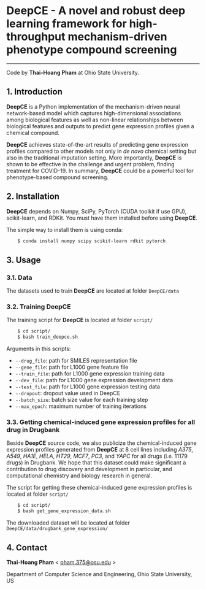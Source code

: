 # DeepCE - A novel and robust deep learning framework for high-throughput mechanism-driven phenotype compound screening
-----------------------------------------------------------------
Code by **Thai-Hoang Pham** at Ohio State University.

## 1. Introduction
**DeepCE** is a Python implementation of the mechanism-driven neural network-based model which captures 
high-dimensional associations among biological features as well as non-linear relationships between biological features 
and outputs to predict gene expression profiles given a chemical compound.

**DeepCE** achieves state-of-the-art results of predicting gene expression profiles compared to other models not only 
in *de novo* chemical setting but also in the traditional imputation setting. More importantly, **DeepCE** is shown to be 
effective in the challenge and urgent problem, finding treatment for COVID-19. In summary, **DeepCE** could be a powerful 
tool for phenotype-based compound screening. 

## 2. Installation

**DeepCE** depends on Numpy, SciPy, PyTorch (CUDA toolkit if use GPU), scikit-learn, and RDKit. 
You must have them installed before using **DeepCE**.

The simple way to install them is using conda:

```sh
	$ conda install numpy scipy scikit-learn rdkit pytorch
```
## 3. Usage

### 3.1. Data

The datasets used to train **DeepCE** are located at folder ``DeepCE/data``

### 3.2. Training DeepCE

The training script for **DeepCE** is located at folder ``script/``

```sh
    $ cd script/
    $ bash train_deepce.sh
```

Arguments in this scripts:

* ``--drug_file``:       path for SMILES representation file
* ``--gene_file``:         path for L1000 gene feature file
* ``--train_file``:        path for L1000 gene expression training data
* ``--dev_file``:        path for L1000 gene expression development data
* ``--test_file``:      path for L1000 gene expression testing data
* ``--dropout``: dropout value used in DeepCE
* ``--batch_size``:       batch size value for each training step
* ``--max_epoch``:     maximum number of training iterations

### 3.3. Getting chemical-induced gene expression profiles for all drug in Drugbank

Beside **DeepCE** source code, we also publicize the chemical-induced gene expression profiles generated from **DeepCE** at 8 
cell lines including *A375*, *A549*, *HA1E*, *HELA*, *HT29*, *MCF7*, *PC3*, and *YAPC* for all drugs (i.e. 11179 drugs) 
in Drugbank. We hope that this dataset could make significant a contribution to drug discovery and development in 
particular, and computational chemistry and biology research in general.

The script for getting these chemical-induced gene expression profiles is located at folder ``script/``

```sh
    $ cd script/
    $ bash get_gene_expression_data.sh
```

The downloaded dataset will be located at folder ``DeepCE/data/drugbank_gene_expression/``

## 4. Contact

**Thai-Hoang Pham** < pham.375@osu.edu >

Department of Computer Science and Engineering, Ohio State University, US
